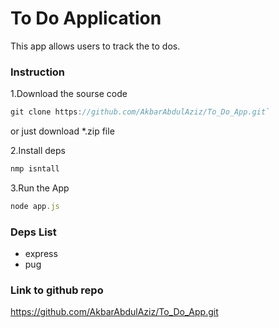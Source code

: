 # To Do Application

This app allows users to track the to dos.

### Instruction
1.Download the sourse code

```js
git clone https://github.com/AkbarAbdulAziz/To_Do_App.git`
```
or just download *.zip file

2.Install deps
```js
nmp isntall
```

3.Run the App
```js
node app.js
```

### Deps List
- express
- pug

### Link to github repo
https://github.com/AkbarAbdulAziz/To_Do_App.git